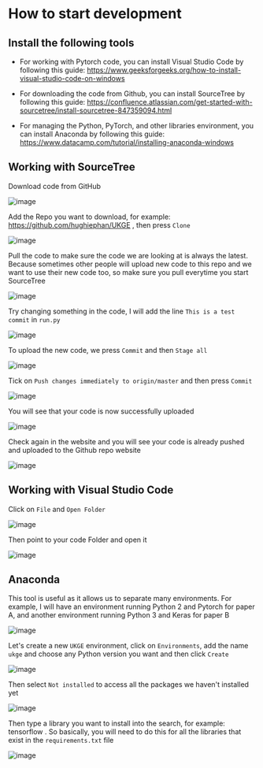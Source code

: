 # How to start development

## Install the following tools

- For working with Pytorch code, you can install Visual Studio Code by following this guide: https://www.geeksforgeeks.org/how-to-install-visual-studio-code-on-windows

- For downloading the code from Github, you can install SourceTree by following this guide: https://confluence.atlassian.com/get-started-with-sourcetree/install-sourcetree-847359094.html

- For managing the Python, PyTorch, and other libraries environment, you can install Anaconda by following this guide: https://www.datacamp.com/tutorial/installing-anaconda-windows

## Working with SourceTree
Download code from GitHub

![image](https://github.com/hughiephan/UKGE/assets/16631121/6ec05dd5-603f-4f10-afc9-c080dab39076)

Add the Repo you want to download, for example: https://github.com/hughiephan/UKGE , then press `Clone`

![image](https://github.com/hughiephan/UKGE/assets/16631121/7dd84aa0-75b3-4aee-9f99-4c822a1d2d64)

Pull the code to make sure the code we are looking at is always the latest. Because sometimes other people will upload new code to this repo and we want to use their new code too, so make sure you pull everytime you start SourceTree

![image](https://github.com/hughiephan/UKGE/assets/16631121/9bd165a6-c048-4ce8-ba2e-7ccbdeee8f81)

Try changing something in the code, I will add the line `This is a test commit` in `run.py`

![image](https://github.com/hughiephan/UKGE/assets/16631121/5030febf-427e-4c45-a7ef-b209acb29636)

To upload the new code, we press `Commit` and then `Stage all`

![image](https://github.com/hughiephan/UKGE/assets/16631121/169e0f5e-e3e8-4565-963c-9f4be5ffb0d0)

Tick on `Push changes immediately to origin/master` and then press `Commit`

![image](https://github.com/hughiephan/UKGE/assets/16631121/0202dbea-8a75-488f-acff-ebdbc7631fd5)

You will see that your code is now successfully uploaded

![image](https://github.com/hughiephan/UKGE/assets/16631121/312880ce-4ef0-49ac-a28d-c4b8fb995437)

Check again in the website and you will see your code is already pushed and uploaded to the Github repo website

![image](https://github.com/hughiephan/UKGE/assets/16631121/bd9ae84d-3a32-4ce7-92e9-4f399ffe5351)

## Working with Visual Studio Code

Click on `File` and `Open Folder`

![image](https://github.com/hughiephan/UKGE/assets/16631121/53611281-1ac5-4672-91fe-5aa7cfbec58d)

Then point to your code Folder and open it

![image](https://github.com/hughiephan/UKGE/assets/16631121/566ebe30-5268-41eb-9fef-c7237b775094)

## Anaconda 

This tool is useful as it allows us to separate many environments. For example, I will have an environment running Python 2 and Pytorch for paper A, and another environment running Python 3 and Keras for paper B

![image](https://github.com/hughiephan/UKGE/assets/16631121/c4fa9cd2-819b-4cfa-8fa5-8a64852bba8b)

Let's create a new `UKGE` environment, click on `Environments`, add the name `ukge` and choose any Python version you want and then click `Create`

![image](https://github.com/hughiephan/UKGE/assets/16631121/f3b9dd86-d651-4488-b8d2-fc24a2bbc6d8)

Then select `Not installed` to access all the packages we haven't installed yet

![image](https://github.com/hughiephan/UKGE/assets/16631121/c7f886d3-9c9b-41bf-91e9-421f6289d45f)

Then type a library you want to install into the search, for example: tensorflow . So basically, you will need to do this for all the libraries that exist in the `requirements.txt` file

![image](https://github.com/hughiephan/UKGE/assets/16631121/4d97013e-e9ef-4434-8ade-cf2a199b3e66)

